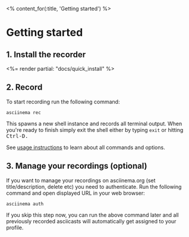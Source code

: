<% content_for(:title, 'Getting started') %>

# Getting started

## 1. Install the recorder

<%= render partial: "docs/quick_install" %>

## 2. Record

To start recording run the following command:

    asciinema rec

This spawns a new shell instance and records all terminal output.
When you're ready to finish simply exit the shell either by typing `exit` or
hitting <kbd>Ctrl-D</kdb>.

See [usage instructions](<%= docs_path(:usage) %>) to learn about all commands and options.

## 3. Manage your recordings (optional)

If you want to manage your recordings on asciinema.org (set title/description,
delete etc) you need to authenticate. Run the following command and open
displayed URL in your web browser:

    asciinema auth

If you skip this step now, you can run the above command later and all
previously recorded asciicasts will automatically get assigned to your
profile.
